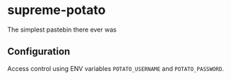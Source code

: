 # supreme-potato

The simplest pastebin there ever was

## Configuration

Access control using ENV variables `POTATO_USERNAME` and `POTATO_PASSWORD`.
